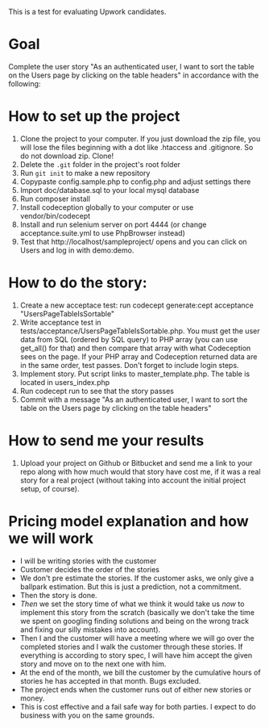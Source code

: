 This is a test for evaluating Upwork candidates.

Goal
===
Complete the user story "As an authenticated user, I want to sort the table on the Users page by clicking on the table headers" in accordance with the following:

How to set up the project
====
1. Clone the project to your computer. If you just download the zip file, you will lose the files beginning with a dot like .htaccess and .gitignore. So do not download zip. Clone!
2. Delete the <code>.git</code> folder in the project's root folder
3. Run <code>git init</code> to make a new repository
4. Copypaste config.sample.php to config.php and adjust settings there
5. Import doc/database.sql to your local mysql database
6. Run composer install
7. Install codeception globally to your computer or use vendor/bin/codecept
8. Install and run selenium server on port 4444 (or change acceptance.suite.yml to use PhpBrowser instead) 
9. Test that http://localhost/sampleproject/ opens and you can click on Users and log in with demo:demo.

How to do the story:
===
1. Create a new acceptace test: run codecept generate:cept acceptance "UsersPageTableIsSortable"
2. Write acceptance test in tests/acceptance/UsersPageTableIsSortable.php. You must get the user data from SQL (ordered by SQL query) to PHP array (you can use get_all() for that) and then compare that array with what Codeception sees on the page. If your PHP array and Codeception returned data are in the same order, test passes. Don't forget to include login steps.
3. Implement story. Put script links to master_template.php. The table is located in users_index.php
4. Run codecept run to see that the story passes
5. Commit with a message "As an authenticated user, I want to sort the table on the Users page by clicking on the table headers"

How to send me your results
===
1. Upload your project on Github or Bitbucket and send me a link to your repo along with how much would that story have cost me, if it was a real story for a real project (without taking into account the initial project setup, of course).

Pricing model explanation and how we will work
===
- I will be writing stories with the customer
- Customer decides the order of the stories
- We don't pre estimate the stories. If the customer asks, we only give a ballpark estimation. But this is just a prediction, not a commitment. 
- Then the story is done.
- *Then* we set the story time of what we think it would take us *now* to implement this story from the scratch (basically we don't take the time we spent on googling finding solutions and being on the wrong track and fixing our silly mistakes into account). 
- Then I and the customer will have a meeting where we will go over the completed stories and I walk the customer through these stories. If everything is according to story spec, I will have him accept the given story and move on to the next one with him.
- At the end of the month, we bill the customer by the cumulative hours of stories he has accepted in that month. Bugs excluded.
- The project ends when the customer runs out of either new stories or money.
- This is cost effective and a fail safe way for both parties. I expect to do business with you on the same grounds.
